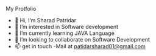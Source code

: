 My Protfolio
- 👋 Hi, I’m Sharad Patridar
- 👀 I’m interested in Software development 
- 🌱 I’m currently learning JAVA Language
- 💞️ I’m looking to collaborate on Software Development 
- 📫 get in touch -Mail at patidarsharad01@gmail.com

<!---
sharadpatridar/portfolio is a ✨ special ✨ repository because its `README.md` (this file) appears on your GitHub profile.
You can click the Preview link to take a look at your changes.
--->
